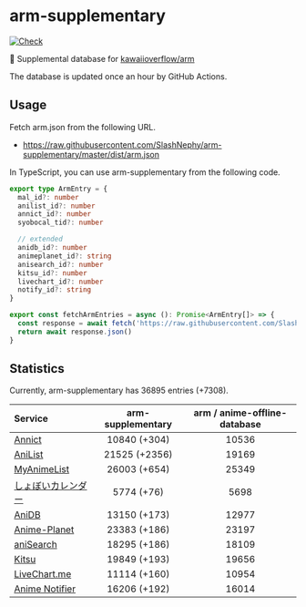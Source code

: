 # arm-supplementary

[![Check](https://github.com/SlashNephy/arm-supplementary/actions/workflows/check-node.yml/badge.svg)](https://github.com/SlashNephy/arm-supplementary/actions/workflows/check-node.yml)

💊 Supplemental database for [kawaiioverflow/arm](https://github.com/kawaiioverflow/arm)

The database is updated once an hour by GitHub Actions.

## Usage

Fetch arm.json from the following URL.

- https://raw.githubusercontent.com/SlashNephy/arm-supplementary/master/dist/arm.json

In TypeScript, you can use arm-supplementary from the following code.

```TypeScript
export type ArmEntry = {
  mal_id?: number
  anilist_id?: number
  annict_id?: number
  syobocal_tid?: number

  // extended
  anidb_id?: number
  animeplanet_id?: string
  anisearch_id?: number
  kitsu_id?: number
  livechart_id?: number
  notify_id?: string
}

export const fetchArmEntries = async (): Promise<ArmEntry[]> => {
  const response = await fetch('https://raw.githubusercontent.com/SlashNephy/arm-supplementary/master/dist/arm.json')
  return await response.json()
}
```

## Statistics

Currently, arm-supplementary has 36895 entries (+7308).

| Service                                     | arm-supplementary | arm / anime-offline-database |
| :------------------------------------------ | :---------------: | :--------------------------: |
| [Annict](https://annict.com)                |   10840 (+304)    |            10536             |
| [AniList](https://anilist.co)               |   21525 (+2356)   |            19169             |
| [MyAnimeList](https://myanimelist.net)      |   26003 (+654)    |            25349             |
| [しょぼいカレンダー](https://cal.syoboi.jp) |    5774 (+76)     |             5698             |
| [AniDB](https://anidb.net)                  |   13150 (+173)    |            12977             |
| [Anime-Planet](https://anime-planet.com)    |   23383 (+186)    |            23197             |
| [aniSearch](https://anisearch.com)          |   18295 (+186)    |            18109             |
| [Kitsu](https://kitsu.io)                   |   19849 (+193)    |            19656             |
| [LiveChart.me](https://livechart.me)        |   11114 (+160)    |            10954             |
| [Anime Notifier](https://notify.moe)        |   16206 (+192)    |            16014             |
